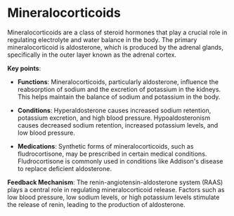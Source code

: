 [//]: # (
source: gpt-3 + jph editing
tags: steroids hormones components
)

# Mineralocorticoids

Mineralocorticoids are a class of steroid hormones that play a crucial role in regulating electrolyte and water balance in the body. The primary mineralocorticoid is aldosterone, which is produced by the adrenal glands, specifically in the outer layer known as the adrenal cortex.

**Key points**:

* **Functions**: Mineralocorticoids, particularly aldosterone, influence the reabsorption of sodium and the excretion of potassium in the kidneys. This helps maintain the balance of sodium and potassium in the body.

* **Conditions**: Hyperaldosterone causes increased sodium retention, potassium excretion, and high blood pressure. Hypoaldosteronism causes decreased sodium retention, increased potassium levels, and low blood pressure.

* **Medications**: Synthetic forms of mineralocorticoids, such as fludrocortisone, may be prescribed in certain medical conditions. Fludrocortisone is commonly used in conditions like Addison's disease to replace deficient aldosterone.

**Feedback Mechanism**: The renin-angiotensin-aldosterone system (RAAS) plays a central role in regulating mineralocorticoid release. Factors such as low blood pressure, low sodium levels, or high potassium levels stimulate the release of renin, leading to the production of aldosterone.
